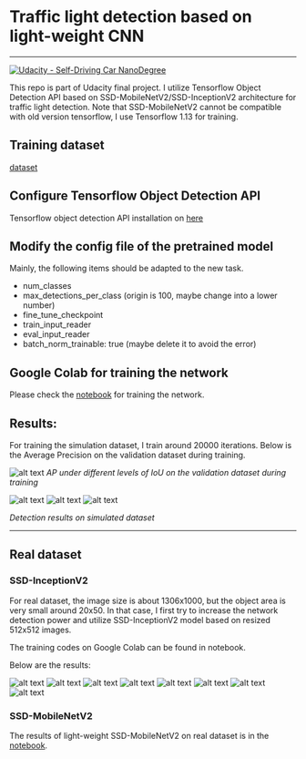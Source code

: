 # Traffic light detection based on light-weight CNN

---
[![Udacity - Self-Driving Car NanoDegree](https://s3.amazonaws.com/udacity-sdc/github/shield-carnd.svg)](http://www.udacity.com/drive)

This repo is part of Udacity final project. I utilize Tensorflow Object Detection API based on SSD-MobileNetV2/SSD-InceptionV2 architecture for traffic light detection. Note that SSD-MobileNetV2 cannot be compatible with old version tensorflow, I use Tensorflow 1.13 for training.

## Training dataset 

[dataset](https://github.com/alex-lechner/Traffic-Light-Classification#training
)


## Configure Tensorflow Object Detection API


Tensorflow object detection API installation on [here](https://github.com/tensorflow/models/blob/master/research/object_detection/g3doc/installation.md)


## Modify the config file of the pretrained model

Mainly, the following items should be adapted to the new task.

* num_classes
* max_detections_per_class (origin is 100, maybe change into a lower number)
* fine_tune_checkpoint
* train_input_reader
* eval_input_reader
* batch_norm_trainable: true (maybe delete it to avoid the error)


## Google Colab for training the network

Please check the [notebook](https://github.com/karlTUM/udacity_traffic_light_detection/blob/master/google_colab_work/work/train_tf_traffic_light_detection.ipynb) for training the network.


## Results:

For training the simulation dataset, I train around 20000 iterations. Below is the Average Precision on the validation dataset during training.

![alt text](./pic/sim_eval_ssd_mobileV2.png)
*AP under different levels of IoU on the validation dataset during training*

![alt text](./pic/simu_example1.png)
![alt text](./pic/simu_example2.png)
![alt text](./pic/simu_example3.png)

*Detection results on simulated dataset*

---
## Real dataset

### SSD-InceptionV2

For real dataset, the image size is about 1306x1000, but the object area is very small around 20x50. In that case, I first try to increase the network detection power and  utilize SSD-InceptionV2 model based on resized 512x512 images. 

The training codes on Google Colab can be found in notebook.

Below are the results:

![alt text](./pic/real_example1.png)
![alt text](./pic/real_example2.png)
![alt text](./pic/real_example3.png)
![alt text](./pic/real_example4.png)
![alt text](./pic/real_example5.png)
![alt text](./pic/real_example6.png)
![alt text](./pic/real_example7.png)
![alt text](./pic/real_example8.png)

### SSD-MobileNetV2

The results of light-weight SSD-MobileNetV2 on real dataset is in the [notebook](https://github.com/karlTUM/udacity_traffic_light_detection/blob/master/google_colab_work/work/reference_ssd_mobilenetV2_real_data.ipynb). 






